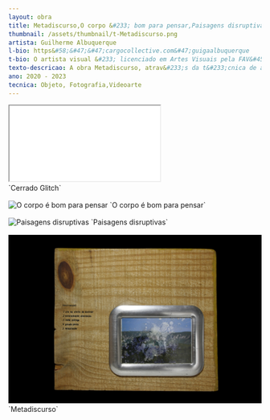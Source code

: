 ```yaml
---
layout: obra
title: Metadiscurso,O corpo &#233; bom para pensar,Paisagens disruptivas, Cerrado Glitch
thumbnail: /assets/thumbnail/t-Metadiscurso.png
artista: Guilherme Albuquerque
l-bio: https&#58;&#47;&#47;cargocollective.com&#47;guigaalbuquerque
t-bio: O artista visual &#233; licenciado em Artes Visuais pela FAV&#45;UFG e tem seu trabalho exposto em diversas exposi&#231;&#245;es coletivas, tanto nacionais quanto internacionais. Algumas das mais recentes incluem o Sal&#227;o de Arte Contemporânea de Formosa, Goiás, em 2023, 3o Festival Mexicali Collage, realizado em Oaxaca, M&#233;xico, em 2023, o Pr&#234;mio Festival Goyazes de Fotografia, em Goiânia, GO, em 2022, a II Mostra Internacional de Arte Postal – Cartografias da Desilus&#227;o Colonial, em Novo Hamburgo&#45;RS, tamb&#233;m em 2022, o Pequeno Encontro da Fotografia, realizado de forma virtual em Olinda, PE, a II Convocatória Internacional De Collage na Gasb Galer&#237;a de Arte Sam Bellamy, com exposi&#231;&#227;o virtual permanente, em 2022, al&#233;m de Todo Y Nada, exibida na Vayo Collage Gallery em NY, EUA, no mesmo ano. Suas obras t&#234;m sido inclu&#237;das em publica&#231;&#245;es independentes de arte, tais como Superpresent Mag, Contemporary Collage Magazine, Collazine, The Hidden Mag, entre outras. Essas revistas, que s&#227;o refer&#234;ncias no meio art&#237;stico, t&#234;m reconhecido o seu trabalho lhe proporcionando uma maior visibilidade. Estar presente nessas publica&#231;&#245;es &#233; uma forma de fortalecer a sua presen&#231;a no cenário art&#237;stico e de se conectar com outros artistas e públicos, possibilitando novas trocas e reflex&#245;es sobre a sua prática art&#237;stica
texto-descricao: A obra Metadiscurso, atrav&#233;s da t&#233;cnica de assemblage, simboliza a rela&#231;&#227;o entre o consumo excessivo, a degrada&#231;&#227;o ambiental e os impactos do modelo capitalista. Utilizando materiais descartados, como madeira e plástico, busco ressignificar seu valor e destacar o problema do descarte irresponsável. Ao incorporar esses elementos em uma obra de arte, evidencio a vulnerabilidade dos ecossistemas e paisagens naturais, assim como a deteriora&#231;&#227;o gradual devido ao desenvolvimento de fungos da imagem no papel. Por meio do porta&#45;retrato que acolhe a fotografia danificada, remeto ao acobertamento daqueles que deveriam ser responsabilizados por danos irrevers&#237;veis à natureza. A obra pretende provocar reflex&#245;es sobre a importância da sustentabilidade e do reaproveitamento dos recursos naturais. &#124; “Estamos em 2020 e eu me encontro na Chapada dos Veadeiros, uma regi&#227;o localizada no Brasil central e conhecida como ber&#231;o das águas. Este momento &#233; uma performance auto&#45;representativa, um ato de desejo de ser um com a natureza, mas tamb&#233;m de sentir que meu corpo &#233; a paisagem que se degrada com os entulhos, lixos e carca&#231;as rejeitadas no caminho. Em meio a esses res&#237;duos, eu os colho e os utilizo em minha jornada. No entanto, apesar de querer limpar meu corpo na água, percebo que sou um errante, um pensador que sente aquele espa&#231;o e o experimenta como um todo. Meu corpo &#233; o lugar onde estou, e o que percebo &#233; o que o filósofo do fenômeno chama de perceptor e percept&#237;vel. N&#227;o quero mais separar meu corpo do espa&#231;o que me cerca, pois meu corpo n&#227;o &#233; apenas mais um objeto entre outros objetos. Eu sinto todos esses objetos e me torno uma textura comum a eles. Meu ex&#237;lio no lixo &#233; uma tentativa de proteger o que ainda resta, de preservar a natureza em meio ao que &#233; descartado.” &#124; A paisagem, como objeto de representa&#231;&#227;o art&#237;stica, possui uma carga simbólica e cultural significativa. Ela representa n&#227;o apenas um espa&#231;o geográfico, mas tamb&#233;m carrega consigo valores, memórias e identidades. Ao evocar uma forma de pensamento, sou inquirido para uma reflex&#227;o sobre a rela&#231;&#227;o complexa entre a sociedade e as paisagens que habitamos. Ao meu ver a destrui&#231;&#227;o ou descaracteriza&#231;&#227;o das paisagens pode ser entendida como resultado dos modelos de desenvolvimento adotados pela sociedade contemporânea, bem como dos processos que orientam o crescimento urbano. A busca por crescimento econômico e a explora&#231;&#227;o excessiva dos recursos naturais muitas vezes resultam na degrada&#231;&#227;o das paisagens, seja atrav&#233;s do desmatamento, da polui&#231;&#227;o ou da perda de biodiversidade. Ao trazer à tona essa reflex&#227;o, a obra em quest&#227;o prop&#245;e evidenciar a materialidade das paisagens, destacando a importância de reconhecermos a sua fragilidade e o impacto das a&#231;&#245;es humanas sobre elas. Al&#233;m disso, há um sentimento de nostalgia que sugere uma preocupa&#231;&#227;o com a perda de conex&#227;o com a natureza e com os espa&#231;os naturais que s&#227;o substitu&#237;dos por estruturas urbanas e artificiais. Este trabalho que iniciei em meados de 2020 teve como ponto de partida uma emerg&#234;ncia mundial de saúde, ocasionada pelo Coronav&#237;rus &#40;COVID&#45;19&#41;, que me levou a ficar em isolamento social. Com isso, o espa&#231;o natural e aberto se tornou o único lugar onde meu corpo poderia estar sem correr o risco de contamina&#231;&#227;o. Durante minhas caminhadas no Cerrado, percebi a presen&#231;a humana atrav&#233;s do lixo espalhado em certos locais e comecei a fotografar esses materiais descartados de diferentes ângulos, criando imagens visualmente atraentes que quase faziam esquecer a insignificância desses objetos. No entanto, a experi&#234;ncia f&#237;sica do meu próprio corpo em meio a essa situa&#231;&#227;odissonante me afetou de várias maneiras, e passei a interpretar essas fotografias como gritos obscurecidos que revelavam a vulnerabilidade do próprio ser. Eu sentia que havia ali uma oportunidade de ressignificar esses refugos, transformando o que antes era lixo em algo que pudesse curar. Foi assim que decidi envolver meu próprio corpo no trabalho, despido e tomado pelos res&#237;duos. Como defende o filósofo Merleau&#45;Ponty em seu livro “Vis&#237;vel e Invis&#237;vel”, o corpo n&#227;o deve ser visto apenas como mat&#233;ria objetiva, mas como um sens&#237;vel capaz de sentir e refletir sobre si mesmo e sobre o mundo. Produzi ent&#227;o uma s&#233;rie de autorretratos em ambiente natural, com a presen&#231;a das águas, tendo em mente as histórias de morte e ressurrei&#231;&#227;o dos rios presentes em nossos mitos e memórias, como pesquisa realizada por Simon Schama em “Paisagem e Memória”. Essas imagens, que mesclam dois tempos e espa&#231;os diferentes, foram posteriormente manipuladas na etapa de pós&#45;produ&#231;&#227;o, resultando nas imagens finais. Embora consternado com a paisagem arrebatada pelo lixo, que me inspirou a trabalhar com preocupa&#231;&#245;es ecológicas, sinto&#45;me realizado pelo evento est&#233;tico que me motivou a fotografá&#45;lo. Em resumo, o trabalho n&#227;o se limitou a fotografias isoladas, mas envolveu meu próprio corpo e a natureza, transformando o que era considerado lixo em algo que pode ter um novo significado e valor.&#124; A est&#233;tica Glitch, com suas imperfei&#231;&#245;es calculadas, &#233; o canal que escolhi para expressar essa complexa rela&#231;&#227;o. Ela &#233; a linguagem que conecta o presencial e o digital, revelando como a tecnologia pode alterar e distorcer nossa percep&#231;&#227;o do ambiente natural. Cada pixel deslocado, cada fragmento de paisagem corrompido, &#233; uma metáfora visual dessa conviv&#234;ncia amb&#237;gua. E aqui, na temática da paisagem do Cerrado, encontro um terreno f&#233;rtil para essa explora&#231;&#227;o art&#237;stica. O Cerrado n&#227;o &#233; apenas o pano de fundo das minhas composi&#231;&#245;es, mas uma entidade viva e pulsante. Cada recorte de uma folha, cada fragmento de uma rocha, &#233; um testemunho das eras, um registro do tempo que passou. E ao mesmo tempo, o Cerrado &#233; o palco de uma batalha entre a natureza e a tecnologia. A paisagem imponente resiste às incurs&#245;es da tecnocracia, à medida que estruturas urbanas se insinuam em seus contornos. A minha arte &#233; um eco desse conflito, uma medita&#231;&#227;o sobre como as duas for&#231;as se misturam e se refletem mutuamente. Nesse encontro do natural com o digital, espero que minha obra desperte uma conex&#227;o visceral entre o espectador e o Cerrado. Quero que essa fus&#227;o de elementos contrastantes provoque uma introspec&#231;&#227;o sobre nossa rela&#231;&#227;o com a tecnologia, a natureza e, em última instância, com nós mesmos. Neste trabalho, busco ser um agente dessa dualidade. Minhas imagens fragmentadas, distorcidas e reformuladas n&#227;o s&#227;o apenas visuais, mas narrativas que ecoam nossa busca incessante por compreender o que somos e nosso lugar nesse mundo em constante evolu&#231;&#227;o.
ano: 2020 - 2023
tecnica: Objeto, Fotografia,Videoarte
---
```

<div class="embed-responsive embed-responsive-16by9">
    <iframe class="embed-responsive-item" src="/assets/videos/Metadiscurso.mp4"></iframe>
</div>
  `Cerrado Glitch`<br>  <br>

  <img src="/assets/obras/Metadiscurso/1.jpeg" alt="O corpo é bom para pensar" class="img-fluid d-block">
  `O corpo é bom para pensar`<br>  <br>
  <img src="/assets/obras/Metadiscurso/2.jpeg" alt="Paisagens disruptivas" class="img-fluid d-block">
  `Paisagens disruptivas`<br><br>
  <img src="/assets/obras/Metadiscurso/3.jpeg" alt="Metadiscurso" class="img-fluid d-block">
  `Metadiscurso`<br><br>
